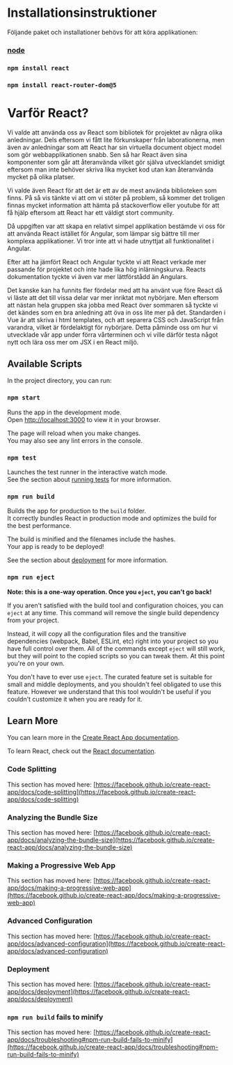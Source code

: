 # Installationsinstruktioner

Följande paket och installationer behövs för att köra applikationen:

### [node](https://nodejs.org/en/download/)

### `npm install react`

### `npm install react-router-dom@5`

# Varför React?

Vi valde att använda oss av React som bibliotek för projektet av några olika anledningar. Dels eftersom vi fått lite förkunskaper från laborationerna, men även av anledningar som att React har sin virtuella document object model som gör webbapplikationen snabb. Sen så har React även sina komponenter som går att återanvända vilket gör själva utvecklandet smidigt eftersom man inte behöver skriva lika mycket kod utan kan återanvända mycket på olika platser.
 
Vi valde även React för att det är ett av de mest använda biblioteken som finns. På så vis tänkte vi att om vi stöter på problem, så kommer det troligen finnas mycket information att hämta på stackoverflow eller youtube för att få hjälp eftersom att React har ett väldigt stort community.
 
Då uppgiften var att skapa en relativt simpel applikation bestämde vi oss för att använda React istället för Angular, som lämpar sig bättre till mer komplexa applikationer. Vi tror inte att vi hade utnyttjat all funktionalitet i Angular.

Efter att ha jämfört React och Angular tyckte vi att React verkade mer passande för projektet och inte hade lika hög inlärningskurva. Reacts dokumentation tyckte vi även var mer lättförstådd än Angulars.

Det kanske kan ha funnits fler fördelar med att ha använt vue före React då vi läste att det till vissa delar var mer inriktat mot nybörjare. Men eftersom att nästan hela gruppen ska jobba med React över sommaren så tyckte vi det kändes som en bra anledning att öva in oss lite mer på det. 
Standarden i Vue är att skriva i html templates, och att separera CSS och JavaScript från varandra, vilket är fördelaktigt för nybörjare. Detta påminde oss om hur vi utvecklade vår app under förra vårterminen och vi ville därför testa något nytt och lära oss mer om JSX i en React miljö.


## Available Scripts

In the project directory, you can run:

### `npm start`

Runs the app in the development mode.\
Open [http://localhost:3000](http://localhost:3000) to view it in your browser.

The page will reload when you make changes.\
You may also see any lint errors in the console.

### `npm test`

Launches the test runner in the interactive watch mode.\
See the section about [running tests](https://facebook.github.io/create-react-app/docs/running-tests) for more information.

### `npm run build`

Builds the app for production to the `build` folder.\
It correctly bundles React in production mode and optimizes the build for the best performance.

The build is minified and the filenames include the hashes.\
Your app is ready to be deployed!

See the section about [deployment](https://facebook.github.io/create-react-app/docs/deployment) for more information.

### `npm run eject`

**Note: this is a one-way operation. Once you `eject`, you can't go back!**

If you aren't satisfied with the build tool and configuration choices, you can `eject` at any time. This command will remove the single build dependency from your project.

Instead, it will copy all the configuration files and the transitive dependencies (webpack, Babel, ESLint, etc) right into your project so you have full control over them. All of the commands except `eject` will still work, but they will point to the copied scripts so you can tweak them. At this point you're on your own.

You don't have to ever use `eject`. The curated feature set is suitable for small and middle deployments, and you shouldn't feel obligated to use this feature. However we understand that this tool wouldn't be useful if you couldn't customize it when you are ready for it.

## Learn More

You can learn more in the [Create React App documentation](https://facebook.github.io/create-react-app/docs/getting-started).

To learn React, check out the [React documentation](https://reactjs.org/).

### Code Splitting

This section has moved here: [https://facebook.github.io/create-react-app/docs/code-splitting](https://facebook.github.io/create-react-app/docs/code-splitting)

### Analyzing the Bundle Size

This section has moved here: [https://facebook.github.io/create-react-app/docs/analyzing-the-bundle-size](https://facebook.github.io/create-react-app/docs/analyzing-the-bundle-size)

### Making a Progressive Web App

This section has moved here: [https://facebook.github.io/create-react-app/docs/making-a-progressive-web-app](https://facebook.github.io/create-react-app/docs/making-a-progressive-web-app)

### Advanced Configuration

This section has moved here: [https://facebook.github.io/create-react-app/docs/advanced-configuration](https://facebook.github.io/create-react-app/docs/advanced-configuration)

### Deployment

This section has moved here: [https://facebook.github.io/create-react-app/docs/deployment](https://facebook.github.io/create-react-app/docs/deployment)

### `npm run build` fails to minify

This section has moved here: [https://facebook.github.io/create-react-app/docs/troubleshooting#npm-run-build-fails-to-minify](https://facebook.github.io/create-react-app/docs/troubleshooting#npm-run-build-fails-to-minify)

